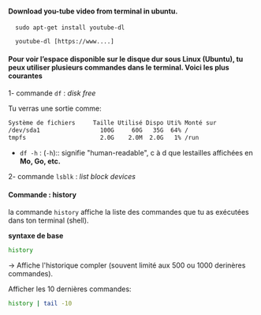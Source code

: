 #### Download you-tube video from terminal in ubuntu.

``` linux
  sudo apt-get install youtube-dl

  youtube-dl [https://www....]
```

#### Pour voir l’espace disponible sur le disque dur sous Linux (Ubuntu), tu peux utiliser plusieurs commandes dans le terminal. Voici les plus courantes

1-  commande `df` : _disk free_

Tu verras une sortie comme:

```bash
Système de fichiers     Taille Utilisé Dispo Uti% Monté sur
/dev/sda1                 100G     60G   35G  64% /
tmpfs                     2.0G    2.0M  2.0G   1% /run
```

- `df -h` : (`-h`):: signifie "human-readable", c à d que lestailles affichées en **Mo, Go, etc.**

2- commande `lsblk` : _list block devices_

#### Commande : **history**

la commande `history` affiche la liste des commandes que tu as exécutées dans ton terminal (shell).

**syntaxe de base**

```bash
history
```

-> Affiche l'historique compler (souvent limité aux 500 ou 1000 derinères commandes).

Afficher les 10 dernières commandes:

```bash
history | tail -10
```